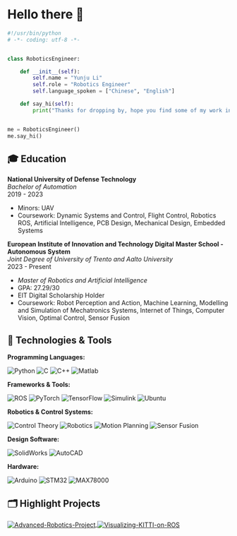 # Hello there 👋


```python
#!/usr/bin/python
# -*- coding: utf-8 -*-


class RoboticsEngineer:

    def __init__(self):
        self.name = "Yunju Li"
        self.role = "Robotics Engineer"
        self.language_spoken = ["Chinese", "English"]

    def say_hi(self):
        print("Thanks for dropping by, hope you find some of my work interesting.")


me = RoboticsEngineer()
me.say_hi()
```

## 🎓 Education

**National University of Defense Technology**  
*Bachelor of Automation*  
2019 - 2023  
- Minors: UAV  
- Coursework: Dynamic Systems and Control, Flight Control, Robotics  ROS, Artificial Intelligence, PCB Design, Mechanical Design, Embedded Systems

**European Institute of Innovation and Technology Digital Master School - Autonomous System**  
*Joint Degree of University of Trento and Aalto University*  
2023 - Present  


- *Master of Robotics and Artificial Intelligence*  
- GPA: 27.29/30  
- EIT Digital Scholarship Holder  
- Coursework: Robot Perception and Action, Machine Learning, Modelling and Simulation of Mechatronics Systems, Internet of Things, Computer Vision, Optimal Control, Sensor Fusion





## 🔧 Technologies & Tools

**Programming Languages:**

![Python](https://img.shields.io/badge/Code-Python-informational?style=flat&logo=python&logoColor=white&color=6aa6f8)
![C](https://img.shields.io/badge/Code-C-informational?style=flat&logo=c&logoColor=white&color=6aa6f8)
![C++](https://img.shields.io/badge/Code-C%2B%2B-informational?style=flat&logo=cplusplus&logoColor=white&color=6aa6f8)
![Matlab](https://img.shields.io/badge/Code-Matlab-informational?style=flat&logo=mathworks&logoColor=white&color=6aa6f8)

**Frameworks & Tools:**

![ROS](https://img.shields.io/badge/Framework-ROS-informational?style=flat&logo=ros&logoColor=white&color=6aa6f8)
![PyTorch](https://img.shields.io/badge/Framework-PyTorch-informational?style=flat&logo=pytorch&logoColor=white&color=6aa6f8)
![TensorFlow](https://img.shields.io/badge/Framework-TensorFlow-informational?style=flat&logo=tensorflow&logoColor=white&color=6aa6f8)
![Simulink](https://img.shields.io/badge/Tools-Simulink-informational?style=flat&logo=mathworks&logoColor=white&color=6aa6f8)
![Ubuntu](https://img.shields.io/badge/Tools-Ubuntu-informational?style=flat&logo=ubuntu&logoColor=white&color=6aa6f8)

**Robotics & Control Systems:**

![Control Theory](https://img.shields.io/badge/Expertise-Control_Theory-informational?style=flat&color=6aa6f8)
![Robotics](https://img.shields.io/badge/Expertise-Robotics-informational?style=flat&color=6aa6f8)
![Motion Planning](https://img.shields.io/badge/Expertise-Motion_Planning-informational?style=flat&color=6aa6f8)
![Sensor Fusion](https://img.shields.io/badge/Expertise-Sensor_Fusion-informational?style=flat&color=6aa6f8)

**Design Software:**

![SolidWorks](https://img.shields.io/badge/Design-SolidWorks-informational?style=flat&logo=solidworks&logoColor=white&color=6aa6f8)
![AutoCAD](https://img.shields.io/badge/Design-AutoCAD-informational?style=flat&logo=autodesk&logoColor=white&color=6aa6f8)

**Hardware:**

![Arduino](https://img.shields.io/badge/Hardware-Arduino-informational?style=flat&logo=arduino&logoColor=white&color=6aa6f8)
![STM32](https://img.shields.io/badge/Hardware-STM32-informational?style=flat&logo=stm32&logoColor=white&color=6aa6f8)
![MAX78000](https://img.shields.io/badge/Hardware-MAX78000-informational?style=flat&logo=arduino&logoColor=white&color=6aa6f8)



<!-- ## &#x1f4c8; GitHub Stats

<a href="https://github.com/Zhenye-Na/Zhenye-Na">
  <img align="center" src="https://github-readme-stats.vercel.app/api/top-langs/?username=zhenye-na&hide=c%2B%2B,c,matlab,assembly&title_color=6aa6f8&text_color=8a919a&icon_color=6aa6f8&bg_color=22272e" alt="Zhenye's GitHub Stats" />
</a>

<a href="https://github.com/Zhenye-Na/Zhenye-Na">
  <img align="center" src="https://github-readme-stats.vercel.app/api?username=zhenye-na&show_icons=true&line_height=27&count_private=true&title_color=6aa6f8&text_color=8a919a&icon_color=6aa6f8&bg_color=22272e" alt="Zhenye's GitHub Stats" />
</a> -->


## 🗂️ Highlight Projects

<a href="https://github.com/Yunjuliii/Advanced-Robotics-Project">
<img align="center" src="https://github-readme-stats.vercel.app/api/pin/?username=Yunjuliii&repo=Advanced-Robotics-Project&show_icons=true&line_height=27&title_color=6aa6f8&text_color=8a919a&icon_color=6aa6f8&bg_color=22272e" alt="Advanced-Robotics-Project" />

<a href="https://github.com/Yunjuliii/Visualizing-KITTI-on-ROS">
<img align="center" src="https://github-readme-stats.vercel.app/api/pin/?username=Yunjuliii&repo=Visualizing-KITTI-on-ROS&show_icons=true&line_height=27&title_color=6aa6f8&text_color=8a919a&icon_color=6aa6f8&bg_color=22272e" alt="Visualizing-KITTI-on-ROS" />



<!-- ## 👨‍💻 This week, I spent my time on:

[![zhenye's wakatime stats](https://github-readme-stats.vercel.app/api/wakatime?username=nazhenye&line_height=27&title_color=6aa6f8&text_color=8a919a&icon_color=6aa6f8&bg_color=22272e)](https://github.com/anuraghazra/github-readme-stats) -->
